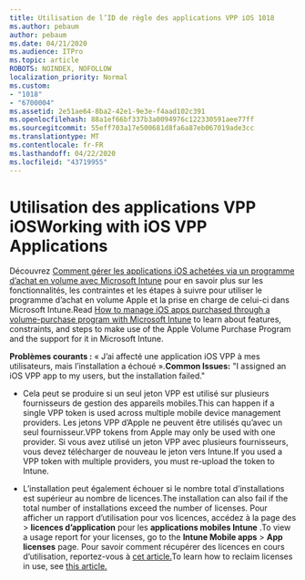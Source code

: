 ```yaml
---
title: Utilisation de l’ID de règle des applications VPP iOS 1018
ms.author: pebaum
author: pebaum
ms.date: 04/21/2020
ms.audience: ITPro
ms.topic: article
ROBOTS: NOINDEX, NOFOLLOW
localization_priority: Normal
ms.custom:
- "1018"
- "6700004"
ms.assetid: 2e51ae64-8ba2-42e1-9e3e-f4aad102c391
ms.openlocfilehash: 88a1ef66bf337b3a0094976c122330591aee77ff
ms.sourcegitcommit: 55eff703a17e500681d8fa6a87eb067019ade3cc
ms.translationtype: MT
ms.contentlocale: fr-FR
ms.lasthandoff: 04/22/2020
ms.locfileid: "43719955"
---
```

# <a name="working-with-ios-vpp-applications"></a><span data-ttu-id="b93b3-102">Utilisation des applications VPP iOS</span><span class="sxs-lookup"><span data-stu-id="b93b3-102">Working with iOS VPP Applications</span></span>

<span data-ttu-id="b93b3-103">Découvrez [Comment gérer les applications iOS achetées via un programme d’achat en volume avec Microsoft Intune](https://docs.microsoft.com/intune/vpp-apps-ios) pour en savoir plus sur les fonctionnalités, les contraintes et les étapes à suivre pour utiliser le programme d’achat en volume Apple et la prise en charge de celui-ci dans Microsoft Intune.</span><span class="sxs-lookup"><span data-stu-id="b93b3-103">Read [How to manage iOS apps purchased through a volume-purchase program with Microsoft Intune](https://docs.microsoft.com/intune/vpp-apps-ios) to learn about features, constraints, and steps to make use of the Apple Volume Purchase Program and the support for it in Microsoft Intune.</span></span>
  
 <span data-ttu-id="b93b3-104">**Problèmes courants :** « J’ai affecté une application iOS VPP à mes utilisateurs, mais l’installation a échoué ».</span><span class="sxs-lookup"><span data-stu-id="b93b3-104">**Common Issues:** "I assigned an iOS VPP app to my users, but the installation failed."</span></span>
  
- <span data-ttu-id="b93b3-105">Cela peut se produire si un seul jeton VPP est utilisé sur plusieurs fournisseurs de gestion des appareils mobiles.</span><span class="sxs-lookup"><span data-stu-id="b93b3-105">This can happen if a single VPP token is used across multiple mobile device management providers.</span></span> <span data-ttu-id="b93b3-106">Les jetons VPP d’Apple ne peuvent être utilisés qu’avec un seul fournisseur.</span><span class="sxs-lookup"><span data-stu-id="b93b3-106">VPP tokens from Apple may only be used with one provider.</span></span> <span data-ttu-id="b93b3-107">Si vous avez utilisé un jeton VPP avec plusieurs fournisseurs, vous devez télécharger de nouveau le jeton vers Intune.</span><span class="sxs-lookup"><span data-stu-id="b93b3-107">If you used a VPP token with multiple providers, you must re-upload the token to Intune.</span></span>

- <span data-ttu-id="b93b3-108">L’installation peut également échouer si le nombre total d’installations est supérieur au nombre de licences.</span><span class="sxs-lookup"><span data-stu-id="b93b3-108">The installation can also fail if the total number of installations exceed the number of licenses.</span></span> <span data-ttu-id="b93b3-109">Pour afficher un rapport d’utilisation pour vos licences, accédez à la page des \> **licences d’application** pour les **applications mobiles Intune** .</span><span class="sxs-lookup"><span data-stu-id="b93b3-109">To view a usage report for your licenses, go to the **Intune Mobile apps** \> **App licenses** page.</span></span> <span data-ttu-id="b93b3-110">Pour savoir comment récupérer des licences en cours d’utilisation, reportez-vous à [cet article.](https://docs.microsoft.com/intune/vpp-apps-ios#revoking-app-licenses-and-deleting-tokens)</span><span class="sxs-lookup"><span data-stu-id="b93b3-110">To learn how to reclaim licenses in use, see [this article.](https://docs.microsoft.com/intune/vpp-apps-ios#revoking-app-licenses-and-deleting-tokens)</span></span>
